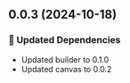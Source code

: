 ## 0.0.3 (2024-10-18)

### 🧱 Updated Dependencies

- Updated builder to 0.1.0
- Updated canvas to 0.0.2